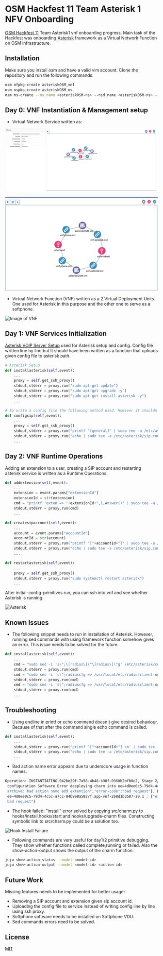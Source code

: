 # OSM Hackfest 11 Team Asterisk 1 NFV Onboarding 

[OSM Hackfest 11](https://osm.etsi.org/wikipub/index.php/OSM11_Hackfest) Team Asterisk1 vnf onboarding progress. Main task of the Hackfest was onboarding [Asterisk](https://www.asterisk.org/) framework as a Virtual Network Function on OSM infrastructure.

## Installation

Make sure you install osm and have a valid vim account. Clone the repository and run the following commands:

```bash
osm nfpkg-create asteriskOSM_vnf
osm nspkg-create asteriskOSM_ns
osm ns-create --ns_name <asteriskOSM-ns> --nsd_name <asteriskOSM-ns> --vim_account <vim_account_name>
```


## Day 0: VNF Instantiation & Management setup

- Virtual Network Service written as:


![Image of NS](https://github.com/umutcangulmez/AsteriskOSM/blob/main/images/ns.png)

![Image of NS](https://github.com/umutcangulmez/AsteriskOSM/blob/main/images/ns2.png)


- Virtual Network Function (VNF) written as a 2 Virtual Deployment Units. One used for Asterisk in this purpose and the other one to serve as a softphone.  

![Image of VNF](https://github.com/umutcangulmez/AsteriskOSM/blob/main/vnf.png)




## Day 1: VNF Services Initialization

[Asterisk VOIP Server Setup](https://www.youtube.com/watch?v=rtHFdhCm434) used for Asterisk setup and config. Config file written line by line but It should have been written as a function that uploads given config file to asterisk path.



```python
# Asterisk Setup
def installasterisk(self,event):
    ...
    proxy = self.get_ssh_proxy()
    stdout,stderr = proxy.run("sudo apt-get update")
    stdout,stderr = proxy.run("sudo apt-get upgrade -y")
    stdout,stderr = proxy.run("sudo apt-get install asterisk -y")
    ...
```

```python
# To write a config file the following method used. However it shouldn't be the way to do it, due to time constraints this method was used.  
def configsip(self,event):
    ...
    proxy = self.get_ssh_proxy()
    stdout,stderr = proxy.run("printf '[general]' | sudo tee -a /etc/asterisk/sip.conf")
    stdout,stderr = proxy.run("echo | sudo tee -a /etc/asterisk/sip.conf")
    ...
```




## Day 2: VNF Runtime Operations

Adding an extension to a user, creating a SIP account and restarting asterisk service is written as a Runtime Operations.

```python
def addextension(self,event):
    ...
    extension = event.params["extensionId"]                
    extensionId = str(extension)
    cmd = "printf 'exten => "+extensionId+",1,Answer()' | sudo tee -a /etc/asterisk/extensions.conf"    
    stdout,stderr = proxy.run(cmd)
    ...
```

```python
def createsipaccount(self,event):
    ...
    account = event.params["accountId"]
    accountId = str(account)
    stdout,stderr = proxy.run("printf '["+accountId+"]' | sudo tee -a /etc/asterisk/sip.conf")
    stdout,stderr = proxy.run("echo | sudo tee -a /etc/asterisk/sip.conf")    
    ...
```


```python
def restartasterisk(self,event):
    ...
    proxy = self.get_ssh_proxy()
    stdout,stderr = proxy.run("sudo systemctl restart asterisk")
    ...
```

After initial-config-primitives run, you can ssh into vnf and see whether Asterisk is running:


![Asterisk](https://github.com/umutcangulmez/AsteriskOSM/blob/main/asterisk.png)



## Known Issues

- The following snippet needs to run in installation of Asterisk. However, running sed commands with using framework function somehow gives an error. This issue needs to be solved for the future.

```python
def installasterisk(self,event):
    ...
    cmd = "sudo sed -i 's\";\[radius\]\"\[radius\]\"g' /etc/asterisk/cdr.conf"
    stdout,stderr = proxy.run(cmd)
    cmd = "sudo sed -i 's\";radiuscfg => /usr/local/etc/radiusclient-ng/radiusclient.conf\"radiuscfg => /etc/radcli/radiusclient.conf\"g' /etc/asterisk/cdr.conf"
    stdout,stderr = proxy.run(cmd)
    cmd = "sudo sed -i 's\";radiuscfg => /usr/local/etc/radiusclient-ng/radiusclient.conf\"radiuscfg => /etc/radcli/radiusclient.conf\"g' /etc/asterisk/cel.conf"
    stdout,stderr = proxy.run(cmd)
    ...
```



## Troubleshooting

- Using endline in printf or echo command doesn't give desired behaviour. Because of that after the command single echo command is called.   

```python
def installasterisk(self,event):
    ...
    stdout,stderr = proxy.run("printf '["+accountId+"] \n' | sudo tee -a /etc/asterisk/sip.conf")
    stdout,stderr = proxy.run("echo | sudo tee -a /etc/asterisk/sip.conf")   
    ...
```

- Bad action name error appears due to underscore usage in function names. 

```bash
Operation: INSTANTIATING.042be29f-7a58-4b48-b98f-0360b2bfb0c2, Stage 2/5: deployment of KDUs, VMs and execution environments. Detail: Deploying VCA 1.: Install
 configuration Software Error desploying charm into ee=4d0ee0c5-79d4-4c5c-a7cc-04b8e8a5827f.app-vnf-fb0869d79d-z0.0 : {"error":"cannot upload charm: invalid charm 
 archive: bad action name add_extention","error-code":"bad request"}. Deploying VCA 2.: Install configuration Software Error desploying charm into 
 ee=4d0ee0c5-79d4-4c5c-a7cc-04b8e8a5827f.app-vnf-268d1b3507-z0.1 : {"error":"cannot upload charm: invalid charm archive: bad action name restart_asterisk","error-code":"
 bad request"}
```


- The hook failed: "install" error solved by copying src/charm.py to hooks/install,hooks/start and hooks/upgrade-charm files. Constructing symbolic link to src/charm.py could be a solution too. 

![Hook Install Failure](https://github.com/umutcangulmez/AsteriskOSM/blob/main/hookinstallfailure.png)



- Following commands are very useful for day1/2 primitive debugging. They show whether functions called complete,running or failed. Also the show-action-output shows the output of the charm function. 
```bash
juju show-action-status --model <model-id> 
juju show-action-output --model <model-id> <action-id>
```

## Future Work 

Missing features needs to be implemented for better usage:

- Removing a SIP account and extension given sip account id. 
- Uploading the config file to service instead of writing config line by line using ssh proxy.
- Softphone software needs to be installed on Softphone VDU.
- Sed commands errors need to be solved. 



## License
[MIT](https://choosealicense.com/licenses/mit/)
